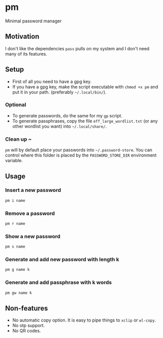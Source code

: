 # pm
Minimal password manager

## Motivation
 
I don't like the dependencies `pass` pulls on my system and I don't need many of its features.

## Setup
- First of all you need to have a gpg key.
- If you have a gpg key, make the script executable with `chmod +x pm` and put it in your path. (preferably `~/.local/bin/`).
### Optional
- To generate passwords, do the same for my `gp` script.
- To generate passphrases, copy the file `eff_large_wordlist.txt` (or any other wordlist you want) into `~/.local/share/`.
### Clean up ~
`pm` will by default place your passwords into `~/.password-store`. You can control where this folder is placed by the `PASSWORD_STORE_DIR` environment variable.
## Usage

### Insert a new password
```sh
pm i name
```
### Remove a password
```sh
pm r name
```
### Show a new password
```sh
pm s name
```
### Generate and add new password with length k
```sh
pm g name k
```
### Generate and add passphrase with k words
```sh
pm gw name k
```

## Non-features
- No automatic copy option. It is easy to pipe things to `xclip` or `wl-copy`.
- No otp support.
- No QR codes.
